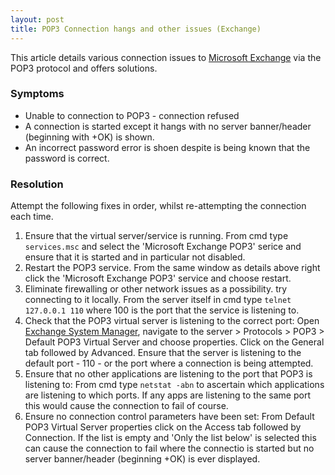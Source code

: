 ```yaml
---
layout: post 
title: POP3 Connection hangs and other issues (Exchange)
---
```


This article details various connection issues to [Microsoft
Exchange](http://www.microsoft.com/exchange/default.mspx) via the POP3
protocol and offers solutions.

### Symptoms

-   Unable to connection to POP3 - connection refused
-   A connection is started except it hangs with no server banner/header
    (beginning with +OK) is shown.
-   An incorrect password error is shoen despite is being known that the
    password is correct.

### Resolution

Attempt the following fixes in order, whilst re-attempting the
connection each time.

1.  Ensure that the virtual server/service is running. From cmd type
    `services.msc` and select the \'Microsoft Exchange POP3\' serice and
    ensure that it is started and in particular not disabled.
2.  Restart the POP3 service. From the same window as details above
    right click the \'Microsoft Exchange POP3\' service and choose
    restart.
3.  Eliminate firewalling or other network issues as a possibility. try
    connecting to it locally. From the server itself in cmd type
    `telnet 127.0.0.1 110` where 100 is the port that the service is
    listening to.
4.  Check that the POP3 virtual server is listening to the correct port:
    Open [Exchange System
    Manager](http://searchexchange.techtarget.com/tip/1,289483,sid43_gci1115770,00.html),
    navigate to the server \> Protocols \> POP3 \> Default POP3 Virtual
    Server and choose properties. Click on the General tab followed by
    Advanced. Ensure that the server is listening to the default port -
    110 - or the port where a connection is being attempted.
5.  Ensure that no other applications are listening to the port that
    POP3 is listening to: From cmd type `netstat -abn` to ascertain
    which applications are listening to which ports. If any apps are
    listening to the same port this would cause the connection to fail
    of course.
6.  Ensure no connection control parameters have been set: From Default
    POP3 Virtual Server properties click on the Access tab followed by
    Connection. If the list is empty and \'Only the list below\' is
    selected this can cause the connection to fail where the connectio
    is started but no server banner/header (beginning +OK) is ever
    displayed.
